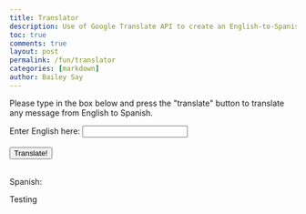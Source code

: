 ```yaml
---
title: Translator
description: Use of Google Translate API to create an English-to-Spanish translator
toc: true
comments: true
layout: post
permalink: /fun/translator
categories: [markdown]
author: Bailey Say
---
```


<title>Translator</title>

<body>
    <div class = "description">
        <p>Please type in the box below and press the "translate" button to translate any message from English to Spanish.</p>
    </div>
    <div class = "input">
        <label>Enter English here: </label>
        <input type="text" id="inputField"><br><br>
        <button onclick="translate()">Translate!</button><br><br>
    </div>
    <div>
        <p>Spanish:</p>
        <p id = "output">Testing</p>
    </div>
</body>

<script>

    function translate() {
        document.getElementById("output").innerHTML = "Successful!";
        const encodedParams = new URLSearchParams();
        originalText = document.getElementById("inputField").value;
        encodedParams.append("q", originalText);
        encodedParams.append("target", "es");
        encodedParams.append("source", "en");

        const options = {
            method: 'POST',
            headers: {
                'content-type': 'application/x-www-form-urlencoded',
                'Accept-Encoding': 'application/gzip',
                'X-RapidAPI-Key': '251e7161e9mshbf81a60446c0900p11bbc1jsnb82befaa1258',
                'X-RapidAPI-Host': 'google-translate1.p.rapidapi.com'
            },
            body: encodedParams
        };

        fetch('https://google-translate1.p.rapidapi.com/language/translate/v2', options)
            .then(response => response.json().then(data => {
                console.log(data);

                document.getElementById("output").innerHTML = data.translations[0].translatedText;
            }))
            .then(response => console.log(response))
            .catch(err => console.error(err));
        
        }
    
</script>